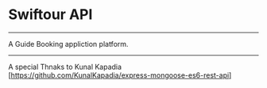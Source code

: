 # Swiftour API
__________________________
A Guide Booking appliction platform.
_____________________________

A special Thnaks to  Kunal Kapadia [https://github.com/KunalKapadia/express-mongoose-es6-rest-api]